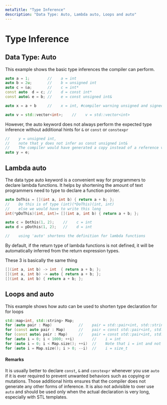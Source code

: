 ```yaml
---
metaTitle: "Type Inference"
description: "Data Type: Auto, Lambda auto, Loops and auto"
---
```


# Type Inference




## Data Type: Auto


This example shows the basic type inferences the compiler can perform.

```cpp
auto a = 1;        //    a = int
auto b = 2u;       //    b = unsigned int
auto c = &a;       //    c = int*
const auto  d = c; //    d = const int*
const auto& e = b; //    e = const unsigned int& 

auto x = a + b     //    x = int, #compiler warning unsigned and signed

auto v = std::vector<int>;    //    v = std::vector<int>

```

However, the auto keyword does not always perform the expected type inference without additional hints for `&` or `const` or `constexpr`

```cpp
//    y = unsigned int, 
//    note that y does not infer as const unsigned int&
//    The compiler would have generated a copy instead of a reference value to e or b
auto y = e;    

```



## Lambda auto


The data type auto keyword is a convenient way for programmers to declare lambda functions. It helps by shortening the amount of text programmers need to type to declare a function pointer.

```cpp
auto DoThis = [](int a, int b) { return a + b; };
//    Do this is of type (int)(*DoThis)(int, int)
//    else we would have to write this long
int(*pDoThis)(int, int)= [](int a, int b) { return a + b; };

auto c = Dothis(1, 2);    //    c = int
auto d = pDothis(1, 2);   //    d = int

//    using 'auto' shortens the definition for lambda functions

```

By default, if the return type of lambda functions is not defined, it will be automatically inferred from the return expression types.

These 3 is basically the same thing

```cpp
[](int a, int b) -> int  { return a + b; };
[](int a, int b) -> auto { return a + b; };
[](int a, int b) { return a + b; };

```



## Loops and auto


This example shows how auto can be used to shorten type declaration for for loops

```cpp
std::map<int, std::string> Map;
for (auto pair : Map)            //    pair = std::pair<int, std::string>
for (const auto pair : Map)      //    pair = const std::pair<int, std::string>    
for (const auto& pair : Map)     //    pair = const std::pair<int, std::string>&
for (auto i = 0; i < 1000; ++i)        //    i = int
for (auto i = 0; i < Map.size(); ++i)  //    Note that i = int and not size_t
for (auto i = Map.size(); i > 0; --i)  //    i = size_t

```



#### Remarks


It is usually better to declare `const`, `&` and `constexpr` whenever you use `auto` if it is ever required to prevent unwanted behaviors such as copying or mutations. Those additional hints ensures that the compiler does not generate any other forms of inference. It is also not advisible to over use `auto` and should be used only when the actual declaration is very long, especially with STL templates.

